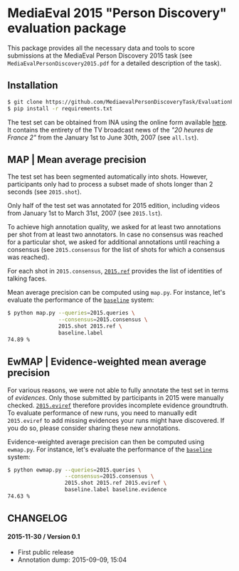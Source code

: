 # MediaEval 2015 "Person Discovery" evaluation package

This package provides all the necessary data and tools to score submissions at the MediaEval Person Discovery 2015 task (see `MediaEvalPersonDiscovery2015.pdf` for a detailed description of the task).

## Installation

```bash
$ git clone https://github.com/MediaevalPersonDiscoveryTask/EvaluationPackage2015.git
$ pip install -r requirements.txt
```

The test set can be obtained from INA using the online form available [here](http://dataset.ina.fr). It contains the entirety of the TV broadcast news of the *"20 heures de France 2"* from the January 1st to June 30th, 2007 (see `all.lst`).

## MAP | Mean average precision

The test set has been segmented automatically into shots.
However, participants only had to process a subset made of shots longer than 2 seconds (see `2015.shot`).

Only half of the test set was annotated for 2015 edition, including videos from January 1st to March 31st, 2007 (see `2015.lst`).

To achieve high annotation quality, we asked for at least two annotations per shot from at least two annotators. In case no consensus was reached for a particular shot, we asked for additional annotations until reaching a consensus (see ``2015.consensus`` for the list of shots for which a consensus was reached).

For each shot in ``2015.consensus``, [``2015.ref``](https://github.com/MediaevalPersonDiscoveryTask/evaluation/wiki/File-format#reference-ref) provides the list of identities of talking faces.

Mean average precision can be computed using ``map.py``.
For instance, let's evaluate the performance of the [`baseline`](https://github.com/MediaevalPersonDiscoveryTask/baseline) system:

```bash
$ python map.py --queries=2015.queries \
                --consensus=2015.consensus \
                2015.shot 2015.ref \
                baseline.label
74.89 %
```

## EwMAP | Evidence-weighted mean average precision

For various reasons, we were not able to fully annotate the test set in terms of *evidences*. Only those submitted by participants in 2015 were manually checked. [`2015.eviref`](https://github.com/MediaevalPersonDiscoveryTask/evaluation/wiki/File-format#evidence-reference-eviref) therefore provides incomplete evidence groundtruth. To evaluate performance of new runs, you need to manually edit `2015.eviref` to add missing evidences your runs might have discovered. If you do so, please consider sharing these new annotations.

Evidence-weighted average precision can then be computed using ``ewmap.py``. For instance, let's evaluate the performance of the [`baseline`](https://github.com/MediaevalPersonDiscoveryTask/baseline) system:

```bash
$ python ewmap.py --queries=2015.queries \
                  --consensus=2015.consensus \
                  2015.shot 2015.ref 2015.eviref \
                  baseline.label baseline.evidence
74.63 %
```

## CHANGELOG

#### 2015-11-30 / Version 0.1
   - First public release
   - Annotation dump: 2015-09-09, 15:04
